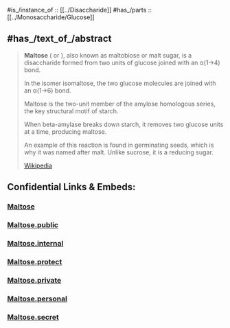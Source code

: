 #is_/instance_of :: [[../Disaccharide]]
#has_/parts :: [[../Monosaccharide/Glucose]] 


## #has_/text_of_/abstract 

> **Maltose** ( or ), also known as maltobiose or malt sugar, is a disaccharide 
> formed from two units of glucose joined with an α(1→4) bond. 
> 
> In the isomer isomaltose, the two glucose molecules are joined with an α(1→6) bond. 
> 
> Maltose is the two-unit member of the amylose homologous series, 
> the key structural motif of starch. 
> 
> When beta-amylase breaks down starch, 
> it removes two glucose units at a time, producing maltose. 
> 
> An example of this reaction is found in germinating seeds, 
> which is why it was named after malt. 
> Unlike sucrose, it is a reducing sugar.
>
> [Wikipedia](https://en.wikipedia.org/wiki/Maltose)




## Confidential Links & Embeds: 

### [Maltose](/_Standards/bio/Metabolism/Nutrition/Carbohydrate/Disaccharide/Maltose.md) 

### [Maltose.public](/_public/bio/Metabolism/Nutrition/Carbohydrate/Disaccharide/Maltose.public.md) 

### [Maltose.internal](/_internal/bio/Metabolism/Nutrition/Carbohydrate/Disaccharide/Maltose.internal.md) 

### [Maltose.protect](/_protect/bio/Metabolism/Nutrition/Carbohydrate/Disaccharide/Maltose.protect.md) 

### [Maltose.private](/_private/bio/Metabolism/Nutrition/Carbohydrate/Disaccharide/Maltose.private.md) 

### [Maltose.personal](/_personal/bio/Metabolism/Nutrition/Carbohydrate/Disaccharide/Maltose.personal.md) 

### [Maltose.secret](/_secret/bio/Metabolism/Nutrition/Carbohydrate/Disaccharide/Maltose.secret.md)

